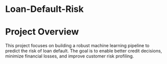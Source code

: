 # Loan-Default-Risk
# Project Overview
This project focuses on building a robust machine learning pipeline to predict the risk of loan default. The goal is to enable better credit decisions, minimize financial losses, and improve customer risk profiling.
